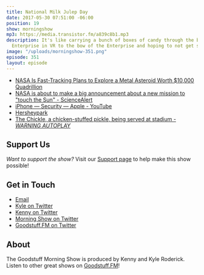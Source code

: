 ```yaml
---
title: National Milk Julep Day
date: 2017-05-30 07:51:00 -06:00
position: 19
show: morningshow
mp3: https://media.transistor.fm/a839c8b1.mp3
description: It's like carrying a bunch of boxes of candy through the bridge of the
  Enterprise in VR to the bow of the Enterprise and hoping to not get sea sick.
image: "/uploads/morningshow-351.png"
episode: 351
layout: episode
---
```


* [NASA Is Fast-Tracking Plans to Explore a Metal Asteroid Worth $10,000 Quadrillion](https://futurism.com/nasa-fast-tracking-plans-explore-metal-asteroid-worth-10000-quadrillion/)
* [NASA is about to make a big announcement about a new mission to "touch the Sun" - ScienceAlert](https://www.sciencealert.com/nasa-set-to-launch-a-mission-to-get-closer-to-the-sun-than-ever-before)
* [iPhone — Security — Apple - YouTube](https://www.youtube.com/watch?v=AszkLviSLlg&feature=youtu.be)
* [Hersheypark](http://www.hersheypark.com/things-to-do/new-for-2017.php)
* [The Chickle, a chicken-stuffed pickle, being served at stadium - *WARNING AUTOPLAY*](http://www.today.com/food/chickle-chicken-stuffed-pickle-being-served-stadium-t111717)

## Support Us
*Want to support the show?* Visit our [Support page](https://goodstuff.fm/support) to help make this show possible!

## Get in Touch
* [Email](mailto:kyle@goodstuff.fm)
* [Kyle on Twitter](http://twitter.com/dogburps)
* [Kenny on Twitter](http://twitter.com/pizzarobotics)
* [Morning Show on Twitter](http://twitter.com/morningshowam)
* [Goodstuff.FM on Twitter](http://twitter.com/goodstufffm)

## About
The Goodstuff Morning Show is produced by Kenny and Kyle Roderick. Listen to other great shows on [Goodstuff.FM](http://goodstuff.fm/shows)!
